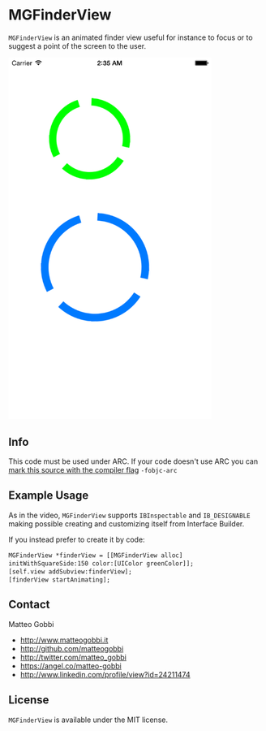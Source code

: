 MGFinderView
===============

`MGFinderView` is an animated finder view useful for instance to focus or to suggest a point of the screen to the user.

<img src="Multimedia/MGFinderViewImage.png" alt="MGConferenceDatePicker Screenshot" width=400px />

## Info

This code must be used under ARC. 
If your code doesn't use ARC you can [mark this source with the compiler flag](http://www.codeography.com/2011/10/10/making-arc-and-non-arc-play-nice.html) `-fobjc-arc` 

## Example Usage

As in the video, `MGFinderView` supports `IBInspectable` and `IB_DESIGNABLE` making possible creating and customizing itself from Interface Builder. 

If you instead prefer to create it by code:

```objc
MGFinderView *finderView = [[MGFinderView alloc] initWithSquareSide:150 color:[UIColor greenColor]];
[self.view addSubview:finderView];
[finderView startAnimating];
```

## Contact

Matteo Gobbi

- http://www.matteogobbi.it
- http://github.com/matteogobbi
- http://twitter.com/matteo_gobbi
- https://angel.co/matteo-gobbi
- http://www.linkedin.com/profile/view?id=24211474

## License

`MGFinderView` is available under the MIT license.
